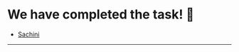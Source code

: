 # We have completed the task! :raised_hands:

- [Sachini](https://sachiniamani.github.io/My-Site/)

---------------------------------------------------------------------------
